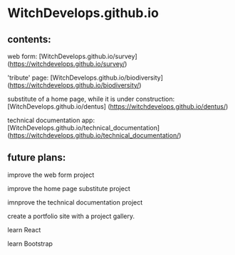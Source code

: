 # WitchDevelops.github.io

## contents:

web form: [WitchDevelops.github.io/survey] (https://witchdevelops.github.io/survey/)

'tribute' page: [WitchDevelops.github.io/biodiversity] (https://witchdevelops.github.io/biodiversity/)

substitute of a home page, while it is under construction: [WitchDevelops.github.io/dentus] (https://witchdevelops.github.io/dentus/)

technical documentation app: [WitchDevelops.github.io/technical_documentation] (https://witchdevelops.github.io/technical_documentation/)


## future plans:

improve the web form project

improve the home page substitute project

imnprove the technical documentation project

create a portfolio site with a project gallery.

learn React

learn Bootstrap
